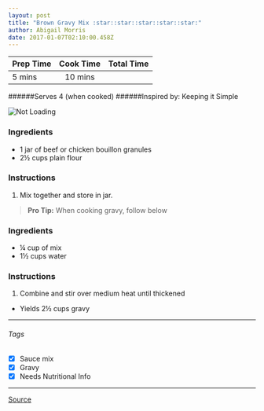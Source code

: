 ```yaml
---
layout: post
title: "Brown Gravy Mix :star::star::star::star::star:"
author: Abigail Morris
date: 2017-01-07T02:10:00.458Z
---
```


| Prep Time  | Cook Time    | Total Time  |
| ---------- |:------------:| -----------:|
| 5 mins    | 10 mins      |     |


######Serves 4 (when cooked)
######Inspired by: Keeping it Simple

![Not Loading](http://i.imgur.com/xBG0n3W.png)

### Ingredients

* 1 jar of beef or chicken bouillon granules
* 2½ cups plain flour

### Instructions

1. Mix together and store in jar.

> **Pro Tip:** When cooking gravy, follow below

### Ingredients

* ¼ cup of mix
* 1½ cups water

### Instructions

1. Combine and stir over medium  heat  until thickened

* Yields 2½ cups gravy

---

###### Tags
- [x] Sauce mix
- [x] Gravy
- [x] Needs Nutritional Info

---

[Source](http://simplysandras.blogspot.ca/2014/05/homemade-brownchicken-gravy-mix.html)

